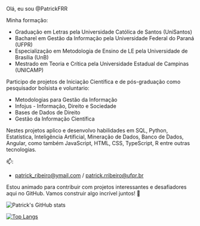 Olá, eu sou @PatrickFRR

Minha formação:
* Graduação em Letras  pela Universidade Católica de Santos (UniSantos)
* Bacharel em Gestão da Informação  pela Universidade Federal do Paraná (UFPR)
* Especialização em Metodologia de Ensino de LE pela Universidade de Brasília (UnB)
* Mestrado em Teoria e Crítica pela Universidade Estadual de Campinas (UNICAMP)

Participo de projetos de Iniciação Científica e de pós-graduação como pesquisador bolsista e voluntario:
- Metodologias para Gestão da Informação
- Infojus - Informação, Direito e Sociedade
- Bases de Dados de Direito
- Gestão da Informação Científica 

Nestes projetos aplico e  desenvolvo habilidades em SQL, Python, Estatística, Inteligência Artificial, Mineração de Dados, Banco de Dados, Angular, como também JavaScript, HTML, CSS, TypeScript, R entre outras tecnologias.

📫: 
- patrick_ribeiro@ymail.com / patrick.rribeiro@ufpr.br

Estou animado para contribuir com projetos interessantes e desafiadores aqui no GitHub. Vamos construir algo incrível juntos! 🚀

![Patrick's GitHub stats](https://github-readme-stats.vercel.app/api?username=PatrickFRR&show_icons=true&theme=dracula)


[![Top Langs](https://github-readme-stats.vercel.app/api/top-langs/?username=PatrickFRR&layout=compact)](https://github.com/anuraghazra/github-readme-stats)
<!---
PatrickFRR/PatrickFRR is a ✨ special ✨ repository because its `README.md` (this file) appears on your GitHub profile.
You can click the Preview link to take a look at your changes.
--->
